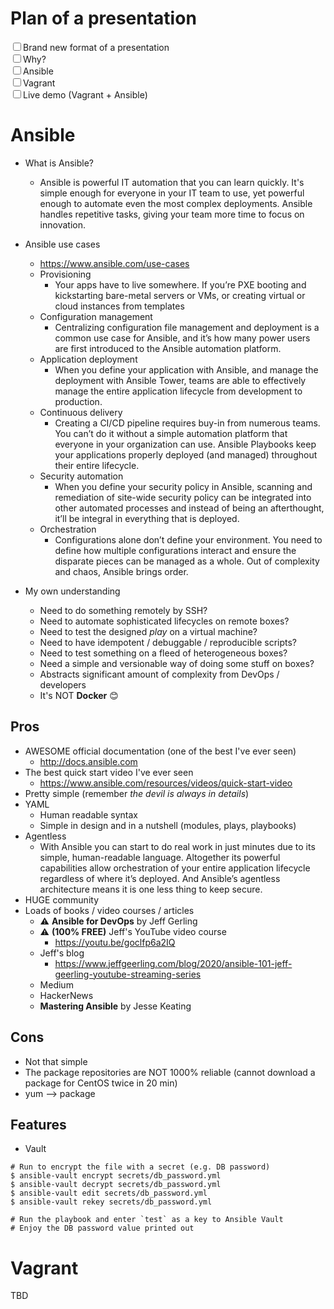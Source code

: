 # Plan of a presentation

<input type="checkbox" unchecked>Brand new format of a presentation</br>
<input type="checkbox" unchecked>Why?</br>
<input type="checkbox" unchecked>Ansible</br>
<input type="checkbox" unchecked>Vagrant</br>
<input type="checkbox" unchecked>Live demo (Vagrant + Ansible)</br>

# Ansible
- What is Ansible?
  - Ansible is powerful IT automation that you can learn quickly. It's simple enough for everyone in your IT team to use, yet powerful enough to automate even the most complex deployments. Ansible handles repetitive tasks, giving your team more time to focus on innovation.
- Ansible use cases
  - https://www.ansible.com/use-cases
  - Provisioning
    - Your apps have to live somewhere. If you’re PXE booting and kickstarting bare-metal servers or VMs, or creating virtual or cloud instances from templates
  - Configuration management
    - Centralizing configuration file management and deployment is a common use case for Ansible, and it’s how many power users are first introduced to the Ansible automation platform.
  - Application deployment
    - When you define your application with Ansible, and manage the deployment with Ansible Tower, teams are able to effectively manage the entire application lifecycle from development to production.
  - Continuous delivery
    - Creating a CI/CD pipeline requires buy-in from numerous teams. You can’t do it without a simple automation platform that everyone in your organization can use. Ansible Playbooks keep your applications properly deployed (and managed) throughout their entire lifecycle.
  - Security automation
    - When you define your security policy in Ansible, scanning and remediation of site-wide security policy can be integrated into other automated processes and instead of being an afterthought, it’ll be integral in everything that is deployed.
  - Orchestration
    - Configurations alone don’t define your environment. You need to define how multiple configurations interact and ensure the disparate pieces can be managed as a whole. Out of complexity and chaos, Ansible brings order.

- My own understanding
  - Need to do something remotely by SSH?
  - Need to automate sophisticated lifecycles on remote boxes?
  - Need to test the designed *play* on a virtual machine?
  - Need to have idempotent / debuggable / reproducible scripts?
  - Need to test something on a fleed of heterogeneous boxes?
  - Need a simple and versionable way of doing some stuff on boxes?
  - Abstracts significant amount of complexity from DevOps / developers
  - It's NOT **Docker** 😊

## Pros
- AWESOME official documentation (one of the best I've ever seen)
  - http://docs.ansible.com
- The best quick start video I've ever seen
  - https://www.ansible.com/resources/videos/quick-start-video
- Pretty simple (remember *the devil is always in details*)
- YAML
  - Human readable syntax
  - Simple in design and in a nutshell (modules, plays, playbooks)
- Agentless
  - With Ansible you can start to do real work in just minutes due to its simple, human-readable language. Altogether its powerful capabilities allow orchestration of your entire application lifecycle regardless of where it’s deployed. And Ansible’s agentless architecture means it is one less thing to keep secure. 
- HUGE community
- Loads of books / video courses / articles
  - ⚠ **Ansible for DevOps** by Jeff Gerling
  - ⚠️ **(100% FREE)** Jeff's YouTube video course
    - https://youtu.be/goclfp6a2IQ
  - Jeff's blog
    - https://www.jeffgeerling.com/blog/2020/ansible-101-jeff-geerling-youtube-streaming-series
  - Medium
  - HackerNews
  - **Mastering Ansible** by Jesse Keating

## Cons
- Not that simple
- The package repositories are NOT 1000% reliable (cannot download a package for CentOS twice in 20 min)
- yum --> package

## Features
- Vault
```
# Run to encrypt the file with a secret (e.g. DB password)
$ ansible-vault encrypt secrets/db_password.yml
$ ansible-vault decrypt secrets/db_password.yml
$ ansible-vault edit secrets/db_password.yml
$ ansible-vault rekey secrets/db_password.yml

# Run the playbook and enter `test` as a key to Ansible Vault
# Enjoy the DB password value printed out
```

# Vagrant
TBD